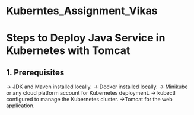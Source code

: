 # Kuberntes_Assignment_Vikas

<h1>Steps to Deploy Java Service in Kubernetes with Tomcat</h1>
<h2>1. Prerequisites </h2>
-> JDK and Maven installed locally.
-> Docker installed locally.
-> Minikube or any cloud platform account for Kubernetes deployment.
-> kubectl configured to manage the Kubernetes cluster.
->Tomcat for the web application.
